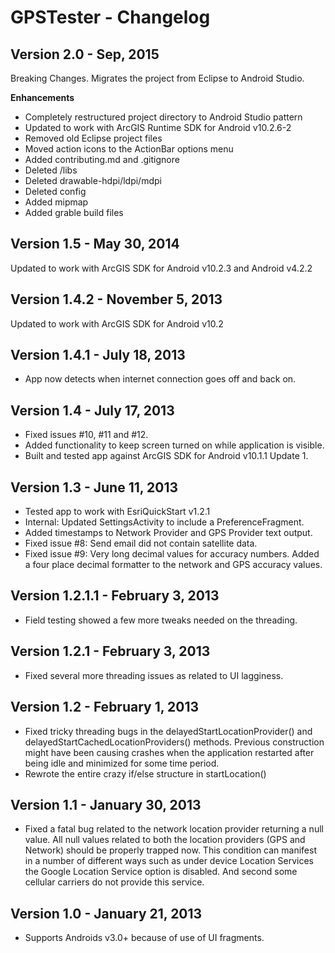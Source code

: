 # GPSTester - Changelog
## Version 2.0 - Sep, 2015
Breaking Changes. Migrates the project from Eclipse to Android Studio.

**Enhancements**

- Completely restructured project directory to Android Studio pattern
- Updated to work with ArcGIS Runtime SDK for Android v10.2.6-2 
- Removed old Eclipse project files
- Moved action icons to the ActionBar options menu
- Added contributing.md and .gitignore
- Deleted /libs
- Deleted drawable-hdpi/ldpi/mdpi
- Deleted config
- Added mipmap
- Added grable build files

## Version 1.5 - May 30, 2014
Updated to work with ArcGIS SDK for Android v10.2.3 and Android v4.2.2

## Version 1.4.2 - November 5, 2013
Updated to work with ArcGIS SDK for Android v10.2

## Version 1.4.1 - July 18, 2013
- App now detects when internet connection goes off and back on.

## Version 1.4 - July 17, 2013
- Fixed issues #10, #11 and #12.
- Added functionality to keep screen turned on while application is visible.
- Built and tested app against ArcGIS SDK for Android v10.1.1 Update 1.

## Version 1.3 - June 11, 2013
- Tested app to work with EsriQuickStart v1.2.1 
- Internal: Updated SettingsActivity to include a PreferenceFragment.
- Added timestamps to Network Provider and GPS Provider text output.
- Fixed issue #8: Send email did not contain satellite data.
- Fixed issue #9: Very long decimal values for accuracy numbers. Added a four place decimal formatter to the network and GPS accuracy values.

## Version 1.2.1.1 - February 3, 2013
- Field testing showed a few more tweaks needed on the threading.

## Version 1.2.1 - February 3, 2013
- Fixed several more threading issues as related to UI lagginess. 

## Version 1.2 - February 1, 2013
- Fixed tricky threading bugs in the delayedStartLocationProvider() and delayedStartCachedLocationProviders() methods. Previous construction might have been causing crashes when the application restarted after being idle and minimized for some time period.
- Rewrote the entire crazy if/else structure in startLocation() 

## Version 1.1 - January 30, 2013

- Fixed a fatal bug related to the network location provider returning a null value. All null values related to both the location providers (GPS and Network) should be properly trapped now. This condition can manifest in a number of different ways such as under device Location Services the Google Location Service option is disabled. And second some cellular carriers do not provide this service.


## Version 1.0 - January 21, 2013

- Supports Androids v3.0+ because of use of UI fragments. 